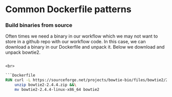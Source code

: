 # Common Dockerfile patterns

### Build binaries from source

Often times we need a binary in our workflow which we may not want to store in a github repo with our workflow code. In this case, we can download a binary in our Dockerfile and unpack it. Below we download and unpack bowtie2.

```Dockerfile

<br>

```Dockerfile
RUN curl -L https://sourceforge.net/projects/bowtie-bio/files/bowtie2/2.4.4/bowtie2-2.4.4-linux-x86_64.zip/download -o bowtie2-2.4.4.zip &&\
    unzip bowtie2-2.4.4.zip &&\
    mv bowtie2-2.4.4-linux-x86_64 bowtie2
```
